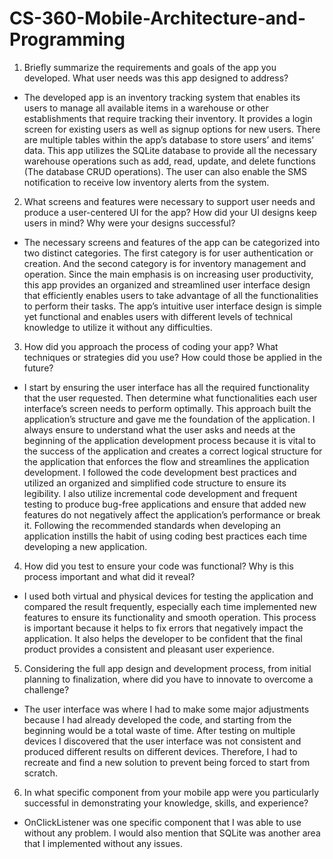 # CS-360-Mobile-Architecture-and-Programming
1. Briefly summarize the requirements and goals of the app you developed. What user needs was this app designed to address?
- The developed app is an inventory tracking system that enables its users to manage all available items in a warehouse or other establishments that require tracking their inventory. It provides a login screen for existing users as well as signup options for new users. There are multiple tables within the app’s database to store users’ and items’ data. This app utilizes the SQLite database to provide all the necessary warehouse operations such as add, read, update, and delete functions (The database CRUD operations). The user can also enable the SMS notification to receive low inventory alerts from the system.
2. What screens and features were necessary to support user needs and produce a user-centered UI for the app? How did your UI designs keep users in mind? Why were your designs successful?
- The necessary screens and features of the app can be categorized into two distinct categories. The first category is for user authentication or creation. And the second category is for inventory management and operation. Since the main emphasis is on increasing user productivity, this app provides an organized and streamlined user interface design that efficiently enables users to take advantage of all the functionalities to perform their tasks. The app’s intuitive user interface design is simple yet functional and enables users with different levels of technical knowledge to utilize it without any difficulties.
3. How did you approach the process of coding your app? What techniques or strategies did you use? How could those be applied in the future?
- I start by ensuring the user interface has all the required functionality that the user requested. Then determine what functionalities each user interface’s screen needs to perform optimally. This approach built the application’s structure and gave me the foundation of the application. I always ensure to understand what the user asks and needs at the beginning of the application development process because it is vital to the success of the application and creates a correct logical structure for the application that enforces the flow and streamlines the application development. I followed the code development best practices and utilized an organized and simplified code structure to ensure its legibility. I also utilize incremental code development and frequent testing to produce bug-free applications and ensure that added new features do not negatively affect the application’s performance or break it. Following the recommended standards when developing an application instills the habit of using coding best practices each time developing a new application.
4. How did you test to ensure your code was functional? Why is this process important and what did it reveal?
- I used both virtual and physical devices for testing the application and compared the result frequently, especially each time implemented new features to ensure its functionality and smooth operation. This process is important because it helps to fix errors that negatively impact the application. It also helps the developer to be confident that the final product provides a consistent and pleasant user experience.
5. Considering the full app design and development process, from initial planning to finalization, where did you have to innovate to overcome a challenge?
- The user interface was where I had to make some major adjustments because I had already developed the code, and starting from the beginning would be a total waste of time. After testing on multiple devices I discovered that the user interface was not consistent and produced different results on different devices. Therefore, I had to recreate and find a new solution to prevent being forced to start from scratch.
6. In what specific component from your mobile app were you particularly successful in demonstrating your knowledge, skills, and experience?
- OnClickListener was one specific component that I was able to use without any problem. I would also mention that SQLite was another area that I implemented without any issues.
